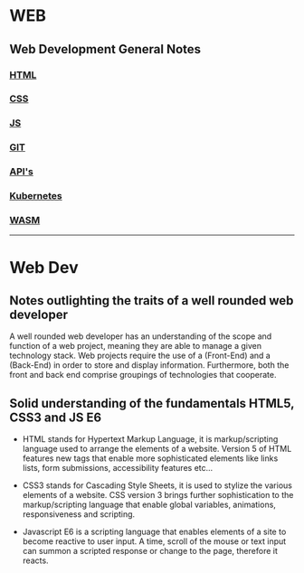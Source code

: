 # WEB
## Web Development General Notes

### [HTML](HTML.md)
### [CSS](CSS.md)
### [JS](JS.md)
### [GIT](GIT.md)
### [API's](webAPI.md)
### [Kubernetes](K8s.md)
### [WASM](WASM.md)

---

# Web Dev

## Notes outlighting the traits of a well rounded web developer 

A well rounded web developer has an understanding of the scope and function of a web project, meaning they are able to manage a given technology stack. Web projects require the use of a (Front-End) and a (Back-End) in order to store and display information. Furthermore, both the front and back end comprise groupings of technologies that cooperate. 

## Solid understanding of the fundamentals HTML5, CSS3 and JS E6

* HTML stands for Hypertext Markup Language, it is markup/scripting language used to arrange the elements of a website. Version 5 of HTML features new tags that enable more sophisticated elements like links lists, form submissions, accessibility features etc...

* CSS3 stands for Cascading Style Sheets, it is used to stylize the various elements of a website. CSS version 3 brings further sophistication to the markup/scripting language that enable global variables, animations, responsiveness and scripting.

* Javascript E6 is a scripting language that enables elements of a site to become reactive to user input. A time, scroll of the mouse or text input can summon a scripted response or change to the page, therefore it reacts.

